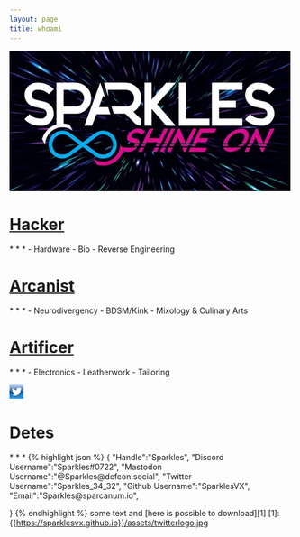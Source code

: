 ```yaml
---
layout: page
title: whoami
---
```


<img src="/assets/SparklesLogo.png">


<h1><a href="/Hacker">Hacker</a></h1>
* * *
  - Hardware
  - Bio
  - Reverse Engineering

  <h1><a href="/Arcanist">Arcanist</a></h1>
* * *
  - Neurodivergency
  - BDSM/Kink
  - Mixology & Culinary Arts
 
 <h1><a href="/Artificer">Artificer</a></h1>
* * *
  - Electronics
  - Leatherwork
  - Tailoring

<a href="https://twitter.com/sparkles_34_32"><img src="/assets/twitterlogo.png"></a>

<h1>Detes</h1>
* * *
{% highlight json %}
{
"Handle":"Sparkles",
"Discord Username":"Sparkles#0722",
"Mastodon Username":"@Sparkles@defcon.social",
"Twitter Username":"Sparkles_34_32",
"Github Username":"SparklesVX",
"Email":"Sparkles@sparcanum.io",

}
{% endhighlight %}
some text and [here is possible to download][1]
[1]:{{https://sparklesvx.github.io}}/assets/twitterlogo.jpg

